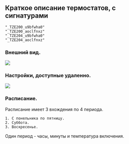 ## Краткое описание термостатов, с сигнатурами

	"_TZE200_u9bfwha0"
	"_TZE200_aoclfnxz"
	"_TZE204_u9bfwha0"
	"_TZE204_aoclfnxz"
	
### Внешний вид.

<img src="https://raw.githubusercontent.com/slacky1965/tuya_thermostat_zrd/refs/heads/main/doc/images/model1-2.png"/>

### Настройки, доступные удаленно.

<img src="https://raw.githubusercontent.com/slacky1965/tuya_thermostat_zrd/refs/heads/main/doc/images/thermostat_r01_exposes.jpg"/>

### Расписание.

Расписание имеет 3 вхождения по 4 периода.

	1. С понельника по пятницу.
	2. Суббота.
	3. Воскресенье.

Один период - часы, минуты и температура включения.
